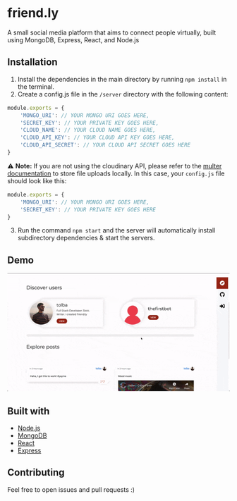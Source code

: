# friend.ly
A small social media platform that aims to connect people virtually, built using MongoDB, Express, React, and Node.js


## Installation
1. Install the dependencies in the main directory by running ```npm install``` in the terminal.
2. Create a config.js file in the ```/server``` directory with the following content:
```js
module.exports = {
    'MONGO_URI': // YOUR MONGO URI GOES HERE,
    'SECRET_KEY': // YOUR PRIVATE KEY GOES HERE,
    'CLOUD_NAME': // YOUR CLOUD NAME GOES HERE,
    'CLOUD_API_KEY': // YOUR CLOUD API KEY GOES HERE,
    'CLOUD_API_SECRET': // YOUR CLOUD API SECRET GOES HERE
}
```
:warning: **Note:** If you are not using the cloudinary API, please refer to the [multer documentation](https://github.com/expressjs/multer) to store file uploads locally. In this case, your ```config.js``` file should look like this:
```js
module.exports = {
    'MONGO_URI': // YOUR MONGO URI GOES HERE,
    'SECRET_KEY': // YOUR PRIVATE KEY GOES HERE
}
```

3. Run the command ```npm start``` and the server will automatically install subdirectory dependencies & start the servers.

## Demo
![friend.ly demo](https://github.com/abdultolba/social-mern/blob/master/demo.gif)

## Built with
- [Node.js](https://nodejs.org/)
- [MongoDB](https://mongodb.com/)
- [React](https://reactjs.org/)
- [Express](https://expressjs.com//)

## Contributing

Feel free to open issues and pull requests :)

